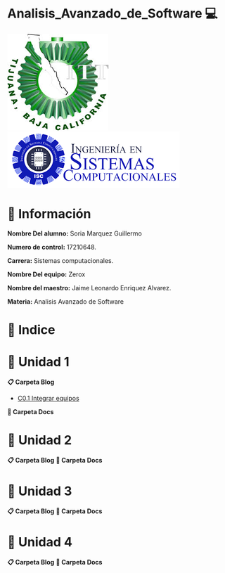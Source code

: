 # Analisis_Avanzado_de_Software :computer:

![Logo](img/Logotec.jpg)
![LogoS](img/LogoSistemas.png)

# :page_facing_up: Información #

**Nombre Del alumno:** Soria Marquez Guillermo

**Numero de control:** 17210648.

**Carrera:** Sistemas computacionales.

**Nombre Del equipo:** Zerox

**Nombre del maestro:** Jaime Leonardo Enriquez Alvarez.

**Materia:** Analisis Avanzado de
Software

# :open_file_folder: Indice #

# :notebook: Unidad 1

**:clipboard: Carpeta Blog**
* [C0.1 Integrar equipos](https://github.com/GuillermoSoria97/Analisis_Avanzado_de_Software/blob/main/Blog/C0.1%20Integrar%20equipos_GuillermoSoriaMarquez.md)
  
**:paperclip: Carpeta Docs**


# :closed_book: Unidad 2

**:clipboard: Carpeta Blog**
**:paperclip: Carpeta Docs**


# :orange_book: Unidad 3

**:clipboard: Carpeta Blog**
**:paperclip: Carpeta Docs**


# :blue_book: Unidad 4

**:clipboard: Carpeta Blog**
**:paperclip: Carpeta Docs**
